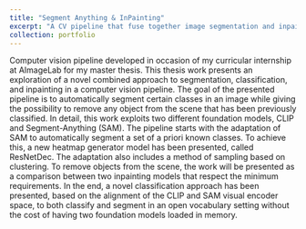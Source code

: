 ```yaml
---
title: "Segment Anything & InPainting"
excerpt: "A CV pipeline that fuse together image segmentation and inpainting.<br/><img src='/images/segmentation.png'>"
collection: portfolio
---
```


Computer vision pipeline developed in occasion of my curricular internship at AImageLab for my master thesis.
This thesis work presents an exploration of a novel combined approach to segmentation, classification, and inpainting in a computer vision pipeline. The goal of the presented pipeline is to automatically segment certain classes in an image while giving the possibility to remove any object from the scene that has been previously classified. In detail, this work exploits two different foundation models, CLIP and Segment-Anything (SAM). The pipeline starts with the adaptation of SAM to automatically segment a set of a priori known classes. To achieve this, a new heatmap generator model has been presented, called ResNetDec. The adaptation also includes a method of sampling based on clustering. To remove objects from the scene, the work will be presented as a comparison between two inpainting models that respect the minimum requirements. In the end, a novel classification approach has been presented, based on the alignment of the CLIP and SAM visual encoder space, to both classify and segment in an open vocabulary setting without the cost of having two foundation models loaded in memory.